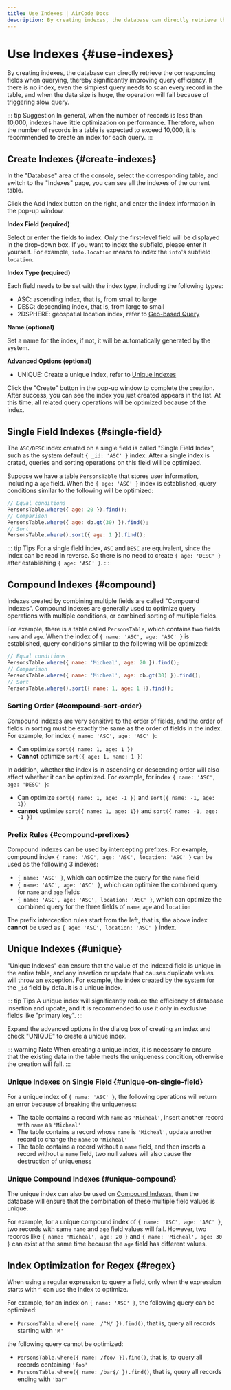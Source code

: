 ```yaml
---
title: Use Indexes | AirCode Docs
description: By creating indexes, the database can directly retrieve the corresponding fields when querying, thereby significantly improving query efficiency.
---
```


# Use Indexes {#use-indexes}

By creating indexes, the database can directly retrieve the corresponding fields when querying, thereby significantly improving query efficiency. If there is no index, even the simplest query needs to scan every record in the table, and when the data size is huge, the operation will fail because of triggering slow query.

::: tip Suggestion
In general, when the number of records is less than 10,000, indexes have little optimization on performance. Therefore, when the number of records in a table is expected to exceed 10,000, it is recommended to create an index for each query.
:::

## Create Indexes {#create-indexes}

In the "Database" area of the console, select the corresponding table, and switch to the "Indexes" page, you can see all the indexes of the current table.

Click the Add Index button on the right, and enter the index information in the pop-up window.

__Index Field (required)__

Select or enter the fields to index. Only the first-level field will be displayed in the drop-down box. If you want to index the subfield, please enter it yourself. For example, `info.location` means to index the `info`'s subfield `location`.

__Index Type (required)__

Each field needs to be set with the index type, including the following types:

- ASC: ascending index, that is, from small to large
- DESC: descending index, that is, from large to small
- 2DSPHERE: geospatial location index, refer to [Geo-based Query](/guide/database/geo)

__Name (optional)__

Set a name for the index, if not, it will be automatically generated by the system.

__Advanced Options (optional)__

- UNIQUE: Create a unique index, refer to [Unique Indexes](#unique)

Click the "Create" button in the pop-up window to complete the creation. After success, you can see the index you just created appears in the list. At this time, all related query operations will be optimized because of the index.

## Single Field Indexes {#single-field}

The `ASC/DESC` index created on a single field is called "Single Field Index", such as the system default `{ _id: 'ASC' }` index. After a single index is crated, queries and sorting operations on this field will be optimized.

Suppose we have a table `PersonsTable` that stores user information, including a `age` field. When the `{ age: 'ASC' }` index is established, query conditions similar to the following will be optimized:

```js
// Equal conditions
PersonsTable.where({ age: 20 }).find();
// Comparison
PersonsTable.where({ age: db.gt(30) }).find();
// Sort
PersonsTable.where().sort({ age: 1 }).find();
```

::: tip Tips
For a single field index, `ASC` and `DESC` are equivalent, since the index can be read in reverse. So there is no need to create `{ age: 'DESC' }` after establishing `{ age: 'ASC' }`.
:::

## Compound Indexes {#compound}

Indexes created by combining multiple fields are called "Compound Indexes". Compound indexes are generally used to optimize query operations with multiple conditions, or combined sorting of multiple fields.

For example, there is a table called `PersonsTable`, which contains two fields `name` and `age`. When the index of `{ name: 'ASC', age: 'ASC' }` is established, query conditions similar to the following will be optimized:

```js
// Equal conditions
PersonsTable.where({ name: 'Micheal', age: 20 }).find();
// Comparison
PersonsTable.where({ name: 'Micheal', age: db.gt(30) }).find();
// Sort
PersonsTable.where().sort({ name: 1, age: 1 }).find();
```

### Sorting Order {#compound-sort-order}

Compound indexes are very sensitive to the order of fields, and the order of fields in sorting must be exactly the same as the order of fields in the index. For example, for index `{ name: 'ASC', age: 'ASC' }`:

- Can optimize `sort({ name: 1, age: 1 })`
- **Cannot** optimize `sort({ age: 1, name: 1 })`

In addition, whether the index is in ascending or descending order will also affect whether it can be optimized. For example, for index `{ name: 'ASC', age: 'DESC' }`:

- Can optimize `sort({ name: 1, age: -1 })` and `sort({ name: -1, age: 1})`
- **cannot** optimize `sort({ name: 1, age: 1})` and `sort({ name: -1, age: -1 })`

### Prefix Rules {#compound-prefixes}

Compound indexes can be used by intercepting prefixes. For example, compound index `{ name: 'ASC', age: 'ASC', location: 'ASC' }` can be used as the following 3 indexes:

- `{ name: 'ASC' }`, which can optimize the query for the `name` field
- `{ name: 'ASC', age: 'ASC' }`, which can optimize the combined query for `name` and `age` fields
- `{ name: 'ASC', age: 'ASC', location: 'ASC' }`, which can optimize the combined query for the three fields of `name`, `age` and `location`

The prefix interception rules start from the left, that is, the above index **cannot** be used as `{ age: 'ASC', location: 'ASC' }` index.

## Unique Indexes {#unique}

"Unique Indexes" can ensure that the value of the indexed field is unique in the entire table, and any insertion or update that causes duplicate values will throw an exception. For example, the index created by the system for the `_id` field by default is a unique index.

::: tip Tips
A unique index will significantly reduce the efficiency of database insertion and update, and it is recommended to use it only in exclusive fields like "primary key".
:::

Expand the advanced options in the dialog box of creating an index and check "UNIQUE" to create a unique index.

::: warning Note
When creating a unique index, it is necessary to ensure that the existing data in the table meets the uniqueness condition, otherwise the creation will fail.
:::

### Unique Indexes on Single Field {#unique-on-single-field}

For a unique index of `{ name: 'ASC' }`, the following operations will return an error because of breaking the uniqueness:

- The table contains a record with `name` as `'Micheal'`, insert another record with `name` as `'Micheal'`
- The table contains a record whose `name` is `'Micheal'`, update another record to change the `name` to `'Micheal'`
- The table contains a record without a `name` field, and then inserts a record without a `name` field, two null values will also cause the destruction of uniqueness 

### Unique Compound Indexes {#unique-compound}

The unique index can also be used on [Compound Indexes](#compound), then the database will ensure that the combination of these multiple field values is unique.

For example, for a unique compound index of `{ name: 'ASC', age: 'ASC' }`, two records with same `name` and `age` field values will fail. However, two records like `{ name: 'Micheal', age: 20 }` and `{ name: 'Micheal', age: 30 }` can exist at the same time because the `age` field has different values.

## Index Optimization for Regex {#regex}

When using a regular expression to query a field, only when the expression starts with `^` can use the index to optimize.

For example, for an index on `{ name: 'ASC' }`, the following query can be optimized:

- `PersonsTable.where({ name: /^M/ }).find()`, that is, query all records starting with `'M'`

the following query cannot be optimized:

- `PersonsTable.where({ name: /foo/ }).find()`, that is, to query all records containing `'foo'`
- `PersonsTable.where({ name: /bar$/ }).find()`, that is, query all records ending with `'bar'`
